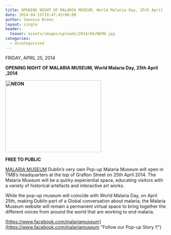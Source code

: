 ```yaml
---
title: OPENING NIGHT OF MALARIA MUSEUM, World Malaria Day, 25th April
date: 2014-04-15T19:47:42+00:00
author: Vanessa Breen
layout: single
header:
  teaser: assets/images/uploads/2014/04/NEON.jpg
categories:
  - Uncategorized
---
```

FRIDAY, APRIL 25, 2014

<p dir="ltr">
  <strong>OPENING NIGHT OF MALARIA MUSEUM, World Malaria Day, 25th April ,2014</strong>
</p>

<p dir="ltr">
  <strong><a href="{{ base }}/assets/images/uploads/2014/04/NEON.jpg"><img class="size-medium wp-image-3061 alignright" alt="NEON" src="{{ base }}/assets/images/uploads/2014/04/NEON.jpg" width="300" height="225" srcset="{{ base }}/assets/images/uploads/2014/04/NEON.jpg 300w, {{ base }}/assets/images/uploads/2014/04/NEON.jpg 960w" sizes="(max-width: 300px) 100vw, 300px" /></a></strong>
</p>

<p dir="ltr">
  <strong>FREE TO PUBLIC<br /> </strong>
</p>

<p dir="ltr">
  <a href="{{ base }}/">MALARIA MUSEUM</a> Dublin’s very own Pop-up Malaria Museum will open in TMB’s headquarters at the top of Grafton Street on 25th April 2014. The Malaria Museum will be a quirky experiential space, educating visitors with a variety of historical artefacts and interactive art works.
</p>

While the pop-up museum will coincide with World Malaria Day, on April 25th, making Dublin part of a Global conversation about malaria, the Malaria Museum website will remain a permanent virtual space to bring together the different voices from around the world that are working to end malaria.

[https://www.facebook.com/malariamuseum](https://www.facebook.com/malariamuseum "Follow our Pop-up Story !!")